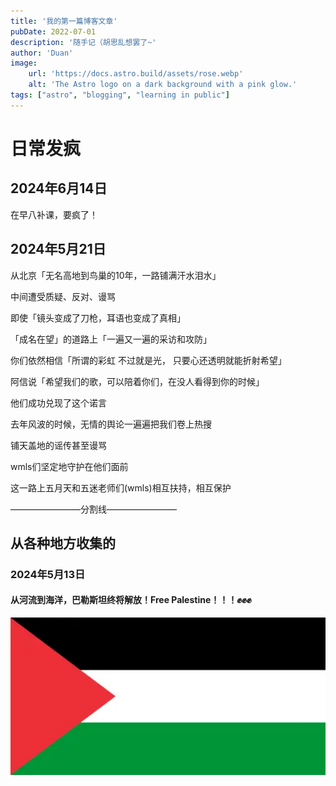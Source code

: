 ```yaml
---
title: '我的第一篇博客文章'
pubDate: 2022-07-01
description: '随手记（胡思乱想罢了~'
author: 'Duan'
image:
    url: 'https://docs.astro.build/assets/rose.webp'
    alt: 'The Astro logo on a dark background with a pink glow.'
tags: ["astro", "blogging", "learning in public"]
---
```



# 日常发疯
## 2024年6月14日
在早八补课，要疯了！

## 2024年5月21日
从北京「无名高地到鸟巢的10年，​一路铺满汗水泪水」

中间遭受质疑、反对、谩骂

即使「镜头变成了刀枪，耳语也变成了真相」

「成名在望」的道路上「一遍又一遍的采访和攻防」

你们依然相信「所谓的彩虹 不过就是光，
只要心还透明就能折射希望」

阿信说「希望我们的歌，可以陪着你们，在没人看得到你的时候」

他们成功兑现了这个诺言

去年风波的时候，无情的舆论一遍遍把我们卷上热搜

铺天盖地的谣传甚至谩骂

wmls们坚定地守护在他们面前

这一路上五月天和五迷老师们(wmls)相互扶持，相互保护
​

————————分割线————————

## 从各种地方收集的
### 2024年5月13日
#### 从河流到海洋，巴勒斯坦终将解放！Free Palestine！！！✊✊✊
![alt text](image.png)